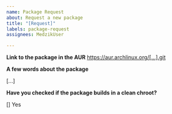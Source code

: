 ```yaml
---
name: Package Request
about: Request a new package
title: "[Request]"
labels: package-request
assignees: MedzikUser

---
```


**Link to the package in the AUR**
https://aur.archlinux.org/[...].git

**A few words about the package**

[...]

**Have you checked if the package builds in a clean chroot?**

[] Yes

